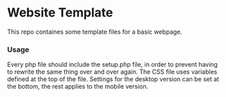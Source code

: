 # Website Template
This repo containes some template files for a basic webpage.
### Usage
Every php file should include the setup.php file, in order to prevent having to rewrite the same thing over and over again.
The CSS file uses variables defined at the top of the file. Settings for the desktop version can be set at the bottom,
the rest applies to the mobile version.
